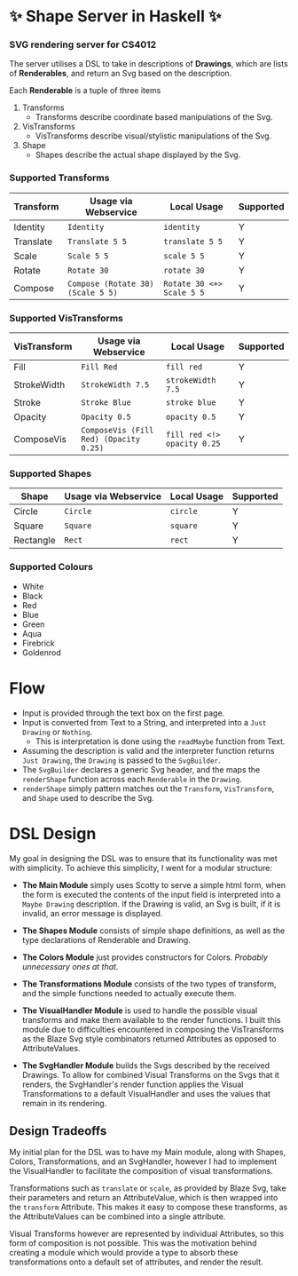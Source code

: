 # :sparkles: Shape Server in Haskell :sparkles:

### SVG rendering server for CS4012

The server utilises a DSL to take in descriptions of **Drawings**, which are lists of **Renderables**, and return an Svg based on the description.

Each **Renderable** is a tuple of three items
1. Transforms
	* Transforms describe coordinate based manipulations of the Svg.
2. VisTransforms
	* VisTransforms describe visual/stylistic manipulations of the Svg.
3. Shape
	* Shapes describe the actual shape displayed by the Svg.

### Supported Transforms

Transform | Usage via Webservice | Local Usage | Supported
---------|--------|---------|------------
Identity | `Identity` | `identity` | Y
Translate | `Translate 5 5` | `translate 5 5` | Y
Scale | `Scale 5 5` | `scale 5 5` | Y
Rotate | `Rotate 30` | `rotate 30` | Y
Compose | `Compose (Rotate 30) (Scale 5 5)` | `Rotate 30 <+> Scale 5 5` | Y

### Supported VisTransforms

VisTransform | Usage via Webservice | Local Usage | Supported
-------------|-------|---------|-------------
Fill | `Fill Red` | `fill red` | Y
StrokeWidth | `StrokeWidth 7.5` | `strokeWidth 7.5` | Y
Stroke | `Stroke Blue` | `stroke blue` | Y
Opacity | `Opacity 0.5` | `opacity 0.5` | Y
ComposeVis | `ComposeVis (Fill Red) (Opacity 0.25)` | `fill red <!> opacity 0.25` | Y

### Supported Shapes

Shape | Usage via Webservice | Local Usage | Supported
------|--------|------|-----
Circle | `Circle` | `circle` | Y
Square | `Square` | `square` | Y
Rectangle | `Rect` | `rect` | Y

### Supported Colours
* White
* Black
* Red
* Blue
* Green
* Aqua
* Firebrick
* Goldenrod

# Flow

* Input is provided through the text box on the first page.
* Input is converted from Text to a String, and interpreted into a `Just Drawing` or `Nothing`.
	* This is interpretation is done using the `readMaybe` function from Text.
* Assuming the description is valid and the interpreter function returns `Just Drawing`, the `Drawing` is passed to the `SvgBuilder`.
* The `SvgBuilder` declares a generic Svg header, and the maps the `renderShape` function across each `Renderable` in the `Drawing`.
* `renderShape` simply pattern matches out the `Transform`, `VisTransform`, and `Shape` used to describe the Svg.

# DSL Design

My goal in designing the DSL was to ensure that its functionality was met with simplicity. To achieve this simplicity, I went for a modular structure:

* **The Main Module** simply uses Scotty to serve a simple html form, when the form is executed the contents of the input field is interpreted into a `Maybe Drawing` description. If the Drawing is valid, an Svg is built, if it is invalid, an error message is displayed.

* **The Shapes Module** consists of simple shape definitions, as well as the type declarations of Renderable and Drawing.

* **The Colors Module** just provides constructors for Colors. *Probably unnecessary ones at that.*

* **The Transformations Module** consists of the two types of transform, and the simple functions needed to actually execute them.

* **The VisualHandler Module** is used to handle the possible visual transforms and make them available to the render functions. I built this module due to difficulties encountered in composing the VisTransforms as the Blaze Svg style combinators returned Attributes as opposed to AttributeValues.

* **The SvgHandler Module** builds the Svgs described by the received Drawings. To allow for combined Visual Transforms on the Svgs that it renders, the SvgHandler's render function applies the Visual Transformations to a default VisualHandler and uses the values that remain in its rendering.

## Design Tradeoffs

My initial plan for the DSL was to have my Main module, along with Shapes, Colors, Transformations, and an SvgHandler, however I had to implement the VisualHandler to facilitate the composition of visual transformations.

Transformations such as `translate` or `scale`, as provided by Blaze Svg, take their parameters and return an AttributeValue, which is then wrapped into the `transform` Attribute. This makes it easy to compose these transforms, as the AttributeValues can be combined into a single attribute.

Visual Transforms however are represented by individual Attributes, so this form of composition is not possible. This was the motivation behind creating a module which would provide a type to absorb these transformations onto a default set of attributes, and render the result.
